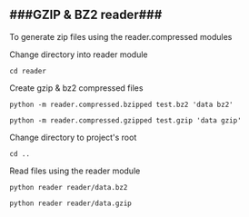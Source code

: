 ###GZIP & BZ2 reader###
------
To generate zip files using the reader.compressed modules

Change directory into reader module

`cd reader`

Create gzip & bz2 compressed files

`python -m reader.compressed.bzipped test.bz2 'data bz2'`

`python -m reader.compressed.gzipped test.gzip 'data gzip'`

Change directory to project's root

`cd ..`

Read files using the reader module

`python reader reader/data.bz2`

`python reader reader/data.gzip`

